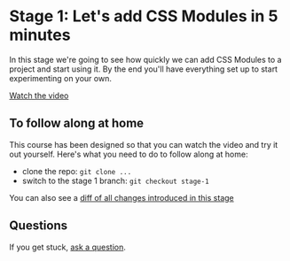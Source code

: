 # Stage 1: Let's add CSS Modules in 5 minutes

In this stage we're going to see how quickly we can add CSS Modules to a project and start using it. By the end you'll have everything set up to start experimenting on your own.

[Watch the video](https://youtu.be/4xlXugtaCx8)

## To follow along at home

This course has been designed so that you can watch the video and try it out yourself. Here's what you need to do to follow along at home:

- clone the repo: `git clone ...`
- switch to the stage 1 branch: `git checkout stage-1`

You can also see a [diff of all changes introduced in this stage](#)

## Questions

If you get stuck, [ask a question](https://github.com/joshwnj/css-modules-crash-course/issues/new).
